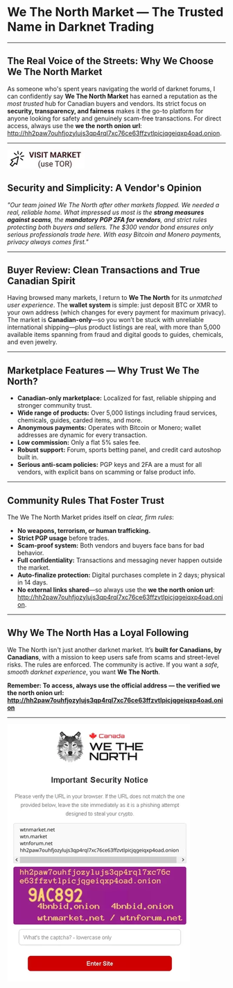 # We The North Market — The Trusted Name in Darknet Trading

---

## The Real Voice of the Streets: Why We Choose We The North Market

As someone who's spent years navigating the world of darknet forums, I can confidently say **We The North Market** has earned a reputation as the *most trusted* hub for Canadian buyers and vendors. Its strict focus on **security, transparency, and fairness** makes it the go-to platform for anyone looking for safety and genuinely scam-free transactions. For direct access, always use the **we the north onion url**: http://hh2paw7ouhfjozylujs3qp4rql7xc76ce63ffzvtlpicjqgeiqxp4oad.onion.

---


[![img](/asset/grab.webp)](http://hh2paw7ouhfjozylujs3qp4rql7xc76ce63ffzvtlpicjqgeiqxp4oad.onion)


## Security and Simplicity: A Vendor's Opinion

*"Our team joined We The North after other markets flopped. We needed a real, reliable home. What impressed us most is the **strong measures against scams**, the **mandatory PGP 2FA for vendors**, and strict rules protecting both buyers and sellers. The $300 vendor bond ensures only serious professionals trade here. With easy Bitcoin and Monero payments, privacy always comes first."* 

---

## Buyer Review: Clean Transactions and True Canadian Spirit

Having browsed many markets, I return to **We The North** for its *unmatched user experience*. The **wallet system** is simple: just deposit BTC or XMR to your own address (which changes for every payment for maximum privacy). The market is **Canadian-only**—so you won’t be stuck with unreliable international shipping—plus product listings are real, with more than 5,000 available items spanning from fraud and digital goods to guides, chemicals, and even jewelry.

---

## Marketplace Features — Why Trust We The North?

- **Canadian-only marketplace:** Localized for fast, reliable shipping and stronger community trust.
- **Wide range of products:** Over 5,000 listings including fraud services, chemicals, guides, carded items, and more.
- **Anonymous payments:** Operates with Bitcoin or Monero; wallet addresses are dynamic for every transaction.
- **Low commission:** Only a flat 5% sales fee.
- **Robust support:** Forum, sports betting panel, and credit card autoshop built in.
- **Serious anti-scam policies:** PGP keys and 2FA are a must for all vendors, with explicit bans on scamming or false product info.

---

## Community Rules That Foster Trust

The We The North Market prides itself on *clear, firm rules*:
- **No weapons, terrorism, or human trafficking.**
- **Strict PGP usage** before trades.
- **Scam-proof system:** Both vendors and buyers face bans for bad behavior.
- **Full confidentiality:** Transactions and messaging never happen outside the market.
- **Auto-finalize protection:** Digital purchases complete in 2 days; physical in 14 days.
- **No external links shared**—so always use the **we the north onion url**: http://hh2paw7ouhfjozylujs3qp4rql7xc76ce63ffzvtlpicjqgeiqxp4oad.onion.

---

## Why We The North Has a Loyal Following

We The North isn't just another darknet market. It’s **built for Canadians, by Canadians**, with a mission to keep users safe from scams and street-level risks. The rules are enforced. The community is active. If you want a *safe, smooth darknet experience*, you want **We The North**.

**Remember: To access, always use the official address — the verified we the north onion url: http://hh2paw7ouhfjozylujs3qp4rql7xc76ce63ffzvtlpicjqgeiqxp4oad.onion**

---


[![img](/asset/trace.webp)](http://hh2paw7ouhfjozylujs3qp4rql7xc76ce63ffzvtlpicjqgeiqxp4oad.onion)
